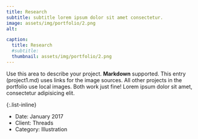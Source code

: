 ```yaml
---
title: Research
subtitle: subtitle lorem ipsum dolor sit amet consectetur.
image: assets/img/portfolio/2.png
alt: 

caption:
  title: Research
  #subtitle: 
  thumbnail: assets/img/portfolio/2.png
---
```


Use this area to describe your project. **Markdown** supported. This entry (project1.md) uses links for the image sources. All other projects in the portfolio use local images. Both work just fine! Lorem ipsum dolor sit amet, consectetur adipisicing elit.

{:.list-inline}

- Date: January 2017
- Client: Threads
- Category: Illustration
